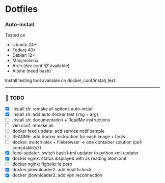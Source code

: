# Dotfiles

### Auto-install
Tested on
* Ubuntu 24+
* Fedora 40+
* Debian 12+
* Manjarolinux
* Arch (dev conf 🐮 available)
* Alpine (need bash)

Install testing tool available on docker_conf/install_test

---

### 📝 TODO
- [x] install.sh: remake all options auto-install
- [x] install.sh: add auto docker test (img = arg)
- [ ] install.sh: documentation + ReadMe instructions
- [ ] vim conf: remake all
- [ ] docker feed update: add service notif sample
- [ ] README: add docker instruction for each image + tools
- [ ] docker: switch plex + filebrowser -\> one container solution (ps4 comptability?)
- [x] feed-updater: switch bash html updater to python xml updater
- [x] docker nginx: status displayed with Js reading atom.xml
- [ ] docker nginx: fignoler le poro
- [x] docker jdownloader2: add healthcheck
- [x] docker jdownloader2: add vpn reconnection

